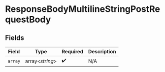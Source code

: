 # ResponseBodyMultilineStringPostRequestBody


## Fields

| Field              | Type               | Required           | Description        |
| ------------------ | ------------------ | ------------------ | ------------------ |
| `array`            | array<*string*>    | :heavy_check_mark: | N/A                |